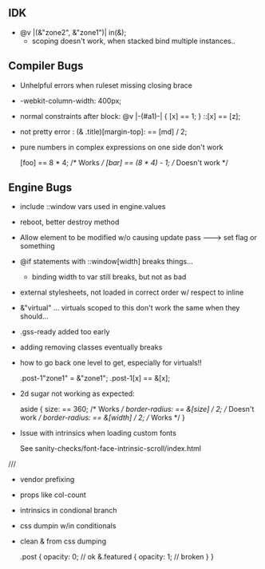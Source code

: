 
## IDK

- @v |(&"zone2", &"zone1")| in(&);
  - scoping doesn't work, when stacked bind multiple instances..

## Compiler Bugs

- Unhelpful errors when ruleset missing closing brace

- -webkit-column-width: 400px;

- normal constraints after block:
      @v |-(#a1)-| {
             [x] == 1;
           }
           ::[x] == [z];
           
- not pretty error : 
(& .title)[margin-top]: == [md] / 2;

- pure numbers in complex expressions on one side don't work

  [foo] == 8 * 4; /* Works */
  [bar] == (8 * 4) - 1; /* Doesn't work */


## Engine Bugs

- include ::window vars used in engine.values

- reboot, better destroy method

- Allow element to be modified w/o causing update pass
  ---> set flag or something

- @if statements with ::window[width] breaks things...
  - binding width to var still breaks, but not as bad

- external stylesheets, not loaded in correct order w/ respect to inline

- &"virtual"   ... virtuals scoped to this don't work the same when they should...

- .gss-ready added too early

- adding removing classes eventually breaks

- how to go back one level to get, especially for virtuals!!

    .post-1"zone1" = &"zone1";
    .post-1[x] == &[x];

- 2d sugar not working as expected:

  aside {
    size: == 360; /* Works */
    border-radius: == &[size] / 2; /* Doesn't work */
    border-radius: == &[width] / 2; /* Works */
  }

- Issue with intrinsics when loading custom fonts

  See sanity-checks/font-face-intrinsic-scroll/index.html



///

- vendor prefixing
- props like col-count
- intrinsics in condional branch
- css dumpin w/in conditionals

- clean & from css dumping

  .post {
    opacity: 0; // ok
    &.featured {
      opacity: 1; // broken
    }
  }
    
    
